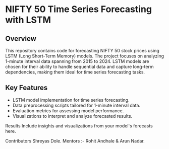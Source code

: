 

# NIFTY 50 Time Series Forecasting with LSTM

## Overview
This repository contains code for forecasting NIFTY 50 stock prices using LSTM (Long Short-Term Memory) models. The project focuses on analyzing 1-minute interval data spanning from 2015 to 2024. LSTM models are chosen for their ability to handle sequential data and capture long-term dependencies, making them ideal for time series forecasting tasks.

## Key Features
- LSTM model implementation for time series forecasting.
- Data preprocessing scripts tailored for 1-minute interval data.
- Evaluation metrics for assessing model performance.
- Visualizations to interpret and analyze forecasted results.

Results
Include insights and visualizations from your model's forecasts here.

Contributors
Shreyas Dole.
Mentors :- Rohit Andhale & Arun Nadar. 
